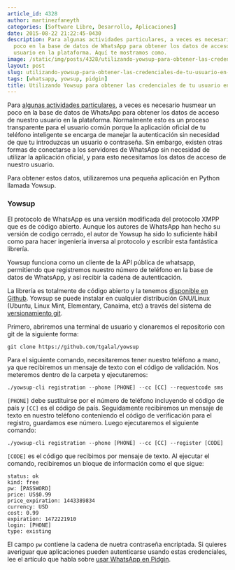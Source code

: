 ```yaml
---
article_id: 4328
author: martinezfaneyth
categories: [Software Libre, Desarrollo, Aplicaciones]
date: 2015-08-22 21:22:45-0430
description: Para algunas actividades particulares, a veces es necesario husmear un
  poco en la base de datos de WhatsApp para obtener los datos de acceso de nuestro
  usuario en la plataforma. Aquí te mostramos como.
image: /static/img/posts/4328/utilizando-yowsup-para-obtener-las-credenciales-de-tu-usuario-en-whatsapp__1.jpg
layout: post
slug: utilizando-yowsup-para-obtener-las-credenciales-de-tu-usuario-en-whatsapp
tags: [whatsapp, yowsup, pidgin]
title: Utilizando Yowsup para obtener las credenciales de tu usuario en WhatsApp
---
```


Para [algunas actividades particulares](http://huntingbears.com.ve/usando-whatsapp-desde-la-comodidad-de-tu-escritorio-con-pidgin.html), a veces es necesario husmear un poco en la base de datos de WhatsApp para obtener los datos de acceso de nuestro usuario en la plataforma. Normalmente esto es un proceso transparente para el usuario común porque la aplicación oficial de tu teléfono inteligente se encarga de manejar la autenticación sin necesidad de que tu introduzcas un usuario o contraseña. Sin embargo, existen otras formas de conectarse a los servidores de WhatsApp sin necesidad de utilizar la aplicación oficial, y para esto necesitamos los datos de acceso de nuestro usuario.

Para obtener estos datos, utilizaremos una pequeña aplicación en Python llamada Yowsup.

### Yowsup

El protocolo de WhatsApp es una versión modificada del protocolo XMPP que es de código abierto. Aunque los autores de WhatsApp han hecho su versión de codigo cerrado, el autor de Yowsup ha sido lo suficiente hábil como para hacer ingeniería inversa al protocolo y escribir esta fantástica librería.

Yowsup funciona como un cliente de la API pública de whatsapp, permitiendo que registremos nuestro número de teléfono en la base de datos de WhatsApp, y así recibir la cadena de autenticación.

La librería es totalmente de código abierto y la tenemos [disponible en Github](https://github.com/tgalal/yowsup). Yowsup se puede instalar en cualquier distribución GNU/Linux (Ubuntu, Linux Mint, Elementary, Canaima, etc) a través del sistema de [versionamiento git](http://huntingbears.com.ve/guia-basica-de-desarrollo-con-git.html).

Primero, abriremos una terminal de usuario y clonaremos el repositorio con git de la siguiente forma:

```
git clone https://github.com/tgalal/yowsup
```

Para el siguiente comando, necesitaremos tener nuestro teléfono a mano, ya que recibiremos un mensaje de texto con el código de validación. Nos meteremos dentro de la carpeta y ejecutaremos:

```
./yowsup-cli registration --phone [PHONE] --cc [CC] --requestcode sms
```

`[PHONE]` debe sustituirse por el número de teléfono incluyendo el código de país y `[CC]` es el código de país. Seguidamente recibiremos un mensaje de texto en nuestro teléfono conteniendo el código de verificación para el registro, guardamos ese número. Luego ejecutaremos el siguiente comando:

```
./yowsup-cli registration --phone [PHONE] --cc [CC] --register [CODE]
```

`[CODE]` es el código que recibimos por mensaje de texto. Al ejecutar el comando, recibiremos un bloque de información como el que sigue:

```
status: ok
kind: free
pw: [PASSWORD]
price: US$0.99
price_expiration: 1443389834
currency: USD
cost: 0.99
expiration: 1472221910
login: [PHONE]
type: existing
```

El campo `pw` contiene la cadena de nuetra contraseña encriptada. Si quieres averiguar que aplicaciones pueden autenticarse usando estas credenciales, lee el artículo que habla sobre [usar WhatsApp en Pidgin](http://huntingbears.com.ve/usando-whatsapp-desde-la-comodidad-de-tu-escritorio-con-pidgin.html).
